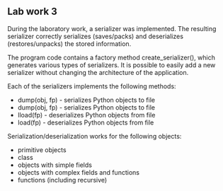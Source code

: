 <h2>
  Lab work 3
</h2>
  <p>During the laboratory work, a serializer was implemented. The resulting serializer correctly serializes (saves/packs) and deserializes (restores/unpacks) the stored information.<p>
  <p>The program code contains a factory method create_serializer(), which generates various types of serializers. It is possible to easily add a new serializer without changing the architecture of the application.<p>

Each of the serializers implements the following methods:
<ul>
 <li>dump(obj, fp) - serializes Python objects to file</li>
 <li>dump(obj, fp) - serializes Python objects to file</li>
 <li>lload(fp) - deserializes Python objects from file </li>
 <li>load(fp) - deserializes Python objects from file </li>
</ul>

Serialization/deserialization works for the following objects:
<ul>
  <li>primitive objects</li>
 <li>class</li>
 <li>objects with simple fields</li>
 <li>objects with complex fields and functions</li>
 <li>functions (including recursive)</li>
</ul>
